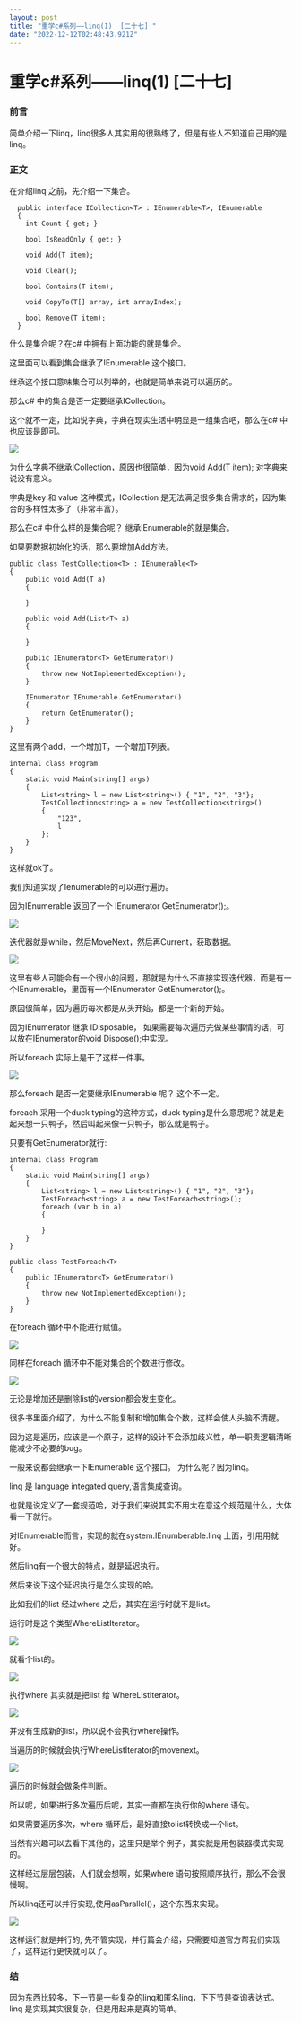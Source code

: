 ```yaml
---
layout: post
title: "重学c#系列——linq(1)  [二十七] "
date: "2022-12-12T02:48:43.921Z"
---
```

重学c#系列——linq(1) \[二十七\]
=======================

### 前言

简单介绍一下linq，linq很多人其实用的很熟练了，但是有些人不知道自己用的是linq。

### 正文

在介绍linq 之前，先介绍一下集合。

      public interface ICollection<T> : IEnumerable<T>, IEnumerable
      {
        int Count { get; }
    
        bool IsReadOnly { get; }
    
        void Add(T item);
    
        void Clear();
    
        bool Contains(T item);
    
        void CopyTo(T[] array, int arrayIndex);
    
        bool Remove(T item);
      }
    

什么是集合呢？在c# 中拥有上面功能的就是集合。

这里面可以看到集合继承了IEnumerable 这个接口。

继承这个接口意味集合可以列举的，也就是简单来说可以遍历的。

那么c# 中的集合是否一定要继承ICollection。

这个就不一定，比如说字典，字典在现实生活中明显是一组集合吧，那么在c# 中也应该是即可。

![](https://img2023.cnblogs.com/blog/1289794/202212/1289794-20221211193823593-897129834.png)

为什么字典不继承ICollection，原因也很简单，因为void Add(T item); 对字典来说没有意义。

字典是key 和 value 这种模式，ICollection 是无法满足很多集合需求的，因为集合的多样性太多了（非常丰富）。

那么在c# 中什么样的是集合呢？ 继承IEnumerable的就是集合。

如果要数据初始化的话，那么要增加Add方法。

    public class TestCollection<T> : IEnumerable<T>
    {
    	public void Add(T a)
    	{
    		
    	}
    
    	public void Add(List<T> a)
    	{
    		
    	}
    
    	public IEnumerator<T> GetEnumerator()
    	{
    		throw new NotImplementedException();
    	}
    
    	IEnumerator IEnumerable.GetEnumerator()
    	{
    		return GetEnumerator();
    	}
    }
    

这里有两个add，一个增加T，一个增加T列表。

    internal class Program
    {
    	static void Main(string[] args)
    	{
    		List<string> l = new List<string>() { "1", "2", "3"};
    		TestCollection<string> a = new TestCollection<string>()
    		{
    			"123",
    			l
    		};
    	}
    }
    

这样就ok了。

我们知道实现了Ienumerable的可以进行遍历。

因为IEnumerable 返回了一个 IEnumerator GetEnumerator();。

![](https://img2023.cnblogs.com/blog/1289794/202212/1289794-20221211203035016-1810485870.png)

迭代器就是while，然后MoveNext，然后再Current，获取数据。

![](https://img2023.cnblogs.com/blog/1289794/202212/1289794-20221211203827100-620621698.png)

这里有些人可能会有一个很小的问题，那就是为什么不直接实现迭代器，而是有一个IEnumerable，里面有一个IEnumerator GetEnumerator();。

原因很简单，因为遍历每次都是从头开始，都是一个新的开始。

因为IEnumerator 继承 IDisposable， 如果需要每次遍历完做某些事情的话，可以放在IEnumerator的void Dispose();中实现。

所以foreach 实际上是干了这样一件事。

![](https://img2023.cnblogs.com/blog/1289794/202212/1289794-20221211210119944-1370318229.png)

那么foreach 是否一定要继承IEnumerable 呢？ 这个不一定。

foreach 采用一个duck typing的这种方式，duck typing是什么意思呢？就是走起来想一只鸭子，然后叫起来像一只鸭子，那么就是鸭子。

只要有GetEnumerator就行:

    internal class Program
    {
    	static void Main(string[] args)
    	{
    		List<string> l = new List<string>() { "1", "2", "3"};
    		TestForeach<string> a = new TestForeach<string>();
    		foreach (var b in a)
    		{
    			
    		}
    	}
    }
    
    public class TestForeach<T> 
    {
    	public IEnumerator<T> GetEnumerator()
    	{
    		throw new NotImplementedException();
    	}
    }
    

在foreach 循环中不能进行赋值。

![](https://img2023.cnblogs.com/blog/1289794/202212/1289794-20221211211440977-1619785600.png)

同样在foreach 循环中不能对集合的个数进行修改。

![](https://img2023.cnblogs.com/blog/1289794/202212/1289794-20221211211639396-138682600.png)

无论是增加还是删除list的version都会发生变化。

很多书里面介绍了，为什么不能复制和增加集合个数，这样会使人头脑不清醒。

因为这是遍历，应该是一个原子，这样的设计不会添加歧义性，单一职责逻辑清晰能减少不必要的bug。

一般来说都会继承一下IEnumerable 这个接口。 为什么呢？因为linq。

linq 是 language integated query,语言集成查询。

也就是说定义了一套规范哈，对于我们来说其实不用太在意这个规范是什么，大体看一下就行。

对IEnumerable而言，实现的就在system.IEnumberable.linq 上面，引用用就好。

然后linq有一个很大的特点，就是延迟执行。

然后来说下这个延迟执行是怎么实现的哈。

比如我们的list 经过where 之后，其实在运行时就不是list。

运行时是这个类型WhereListIterator。

![](https://img2023.cnblogs.com/blog/1289794/202212/1289794-20221211213930716-2136543246.png)

就看个list的。

![](https://img2023.cnblogs.com/blog/1289794/202212/1289794-20221211214055244-793834882.png)

执行where 其实就是把list 给 WhereListIterator。

![](https://img2023.cnblogs.com/blog/1289794/202212/1289794-20221211214202206-1730536363.png)

并没有生成新的list，所以说不会执行where操作。

当遍历的时候就会执行WhereListIterator的movenext。

![](https://img2023.cnblogs.com/blog/1289794/202212/1289794-20221211214428967-1022328934.png)

遍历的时候就会做条件判断。

所以呢，如果进行多次遍历后呢，其实一直都在执行你的where 语句。

如果需要遍历多次，where 循环后，最好直接tolist转换成一个list。

当然有兴趣可以去看下其他的，这里只是举个例子，其实就是用包装器模式实现的。

这样经过层层包装，人们就会想啊，如果where 语句按照顺序执行，那么不会很慢啊。

所以linq还可以并行实现,使用asParallel()，这个东西来实现。

![](https://img2023.cnblogs.com/blog/1289794/202212/1289794-20221211220629765-1726883653.png)

这样运行就是并行的, 先不管实现，并行篇会介绍，只需要知道官方帮我们实现了，这样运行更快就可以了。

### 结

因为东西比较多，下一节是一些复杂的linq和匿名linq，下下节是查询表达式。 linq 是实现其实很复杂，但是用起来是真的简单。